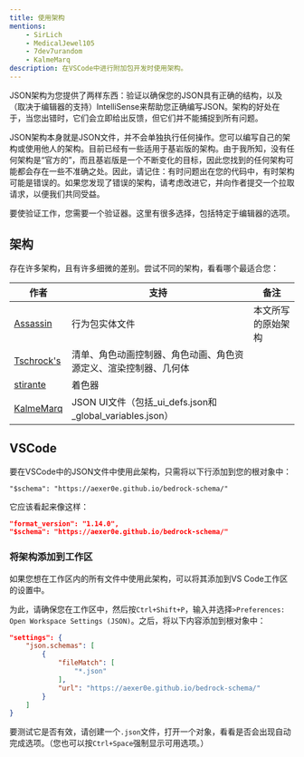 ```yaml
---
title: 使用架构
mentions:
    - SirLich
    - MedicalJewel105
    - 7dev7urandom
    - KalmeMarq
description: 在VSCode中进行附加包开发时使用架构。
---
```


JSON架构为您提供了两样东西：验证以确保您的JSON具有正确的结构，以及（取决于编辑器的支持）IntelliSense来帮助您正确编写JSON。架构的好处在于，当您出错时，它们会立即给出反馈，但它们并不能捕捉到所有问题。

JSON架构本身就是JSON文件，并不会单独执行任何操作。您可以编写自己的架构或使用他人的架构。目前已经有一些适用于基岩版的架构。由于我所知，没有任何架构是“官方的”，而且基岩版是一个不断变化的目标，因此您找到的任何架构可能都会存在一些不准确之处。因此，请记住：有时问题出在您的代码中，有时架构可能是错误的。如果您发现了错误的架构，请考虑改进它，并向作者提交一个拉取请求，以便我们共同受益。

要使验证工作，您需要一个验证器。这里有很多选择，包括特定于编辑器的选项。

## 架构

存在许多架构，且有许多细微的差别。尝试不同的架构，看看哪个最适合您：

| 作者                                                                   | 支持                                                                                                          | 备注                                             |
|----------------------------------------------------------------------|-------------------------------------------------------------------------------------------------------------|--------------------------------------------------|
| [Assassin](https://github.com/aexer0e/bedrock-schema)                 | 行为包实体文件                                                                                              | 本文所写的原始架构                               |
| [Tschrock's](https://github.com/bedrock-studio/bedrock-json-schemas/) | 清单、角色动画控制器、角色动画、角色资源定义、渲染控制器、几何体                                            |                                                  |
| [stirante](https://github.com/stirante/bedrock-shader-schema/)        | 着色器                                                                                                      |                                                  |
| [KalmeMarq](https://github.com/KalmeMarq/Bugrock-JSON-UI-Schemas/)    | JSON UI文件（包括_ui_defs.json和_global_variables.json）                                                    |                                                  |

## VSCode

要在VSCode中的JSON文件中使用此架构，只需将以下行添加到您的根对象中：

`"$schema": "https://aexer0e.github.io/bedrock-schema/"`

它应该看起来像这样：

<CodeHeader></CodeHeader>

```json
"format_version": "1.14.0",
"$schema": "https://aexer0e.github.io/bedrock-schema/"
```

### 将架构添加到工作区

如果您想在工作区内的所有文件中使用此架构，可以将其添加到VS Code工作区的设置中。

为此，请确保您在工作区中，然后按`Ctrl+Shift+P`，输入并选择`>Preferences: Open Workspace Settings (JSON)`。之后，将以下内容添加到根对象中：

<CodeHeader></CodeHeader>

```json
"settings": {
    "json.schemas": [
        {
            "fileMatch": [
                "*.json"
            ],
            "url": "https://aexer0e.github.io/bedrock-schema/"
        }
    ]
}
```

要测试它是否有效，请创建一个`.json`文件，打开一个对象，看看是否会出现自动完成选项。（您也可以按`Ctrl+Space`强制显示可用选项。）